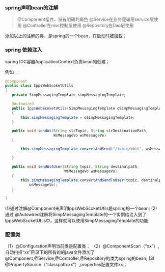 ### spring声明bean的注解

> @Component组件，没有明确的角色
> @Service在业务逻辑层service层使用
> @Controller在mvc控制层使用
> @Repository在Dao层使用

  添加以上的注解的类，是spring的一个bean，在启动时被加载；
 
 ### spring 依赖注入
 
 spring IOC容器ApplicationContext负责bean的创建；
 
 例如：
 
 ```java
@Component
public class IppsWebScoketUtils
{
    private SimpMessagingTemplate simpMessagingTemplate;

    @Autowired
    public IppsWebScoketUtils(SimpMessagingTemplate oSimpMessagingTemplate)
    {
        this.simpMessagingTemplate = oSimpMessagingTemplate;
    }

    public void sendWs(String strTopic, String strDestinationPath,
                       WsMessageVo wsMessageVo)
    {

        this.simpMessagingTemplate.convertAndSend("/topic/bbit", wsMessageVo);

    }

    public void sendWs4User(String topic, String destinalpath,
                            WsMessageVo wsMessageVo)
    {
        this.simpMessagingTemplate.convertAndSendToUser(topic, destinalpath,
            wsMessageVo);
    }

}
 
 ```
 
 (1)通过注解@Component来声明IppsWebScoketUtils是spring的一个bean;
 (2)通过 @Autowired注解将SimpMessagingTemplate的一个实例给注入到了IppsWebScoketUtils中，这样就可以使用SimpMessagingTemplate的功能
 
 ### 配置类
 
 （1）@Configuration声明当前类是配置类；
 （2）@ComponentScan（“xx”）,自动扫描“xx”目录下的所有的的java文件添加了@Component,@Service,@Controller,@Repository的类为spring的bean;
 (3) @PropertySource（“classpath:xx”）,properties配置文件xx；

